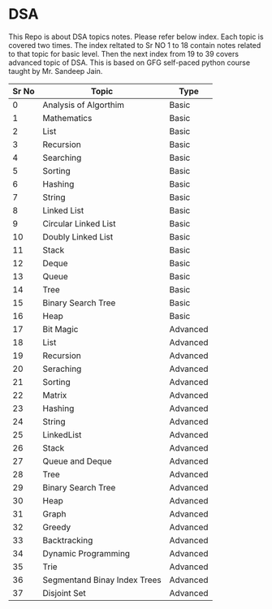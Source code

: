 # DSA
This Repo is about DSA topics notes. Please refer below index. Each topic is covered two times. The index reltated to Sr NO 1 to 18 contain notes related to that topic for basic level. Then the next index from 19 to 39 covers advanced topic of DSA. This is based on GFG self-paced python course taught by Mr. Sandeep Jain.

|Sr No|	Topic|	Type|
|---|---|---|
|0|Analysis of Algorthim|	Basic|
|1	|Mathematics	|Basic|
|2	|List	|Basic|
|3	|Recursion	|Basic|
|4	|Searching	|Basic|
|5	|Sorting	|Basic|
|6	|Hashing	|Basic|
|7	|String	|Basic|
|8	|Linked List	|Basic|
|9	|Circular Linked List	|Basic|
|10	|Doubly Linked List	|Basic|
|11	|Stack	|Basic|
|12	|Deque	|Basic|
|13	|Queue	|Basic|
|14	|Tree	|Basic|
|15	|Binary Search Tree	|Basic|
|16	|Heap	|Basic|
|17	|Bit Magic	|Advanced|
|18	|List	|Advanced|
|19	|Recursion	|Advanced|
|20	|Seraching	|Advanced|
|21	|Sorting	|Advanced|
|22	|Matrix	|Advanced|
|23	|Hashing	|Advanced|
|24	|String	|Advanced|
|25	|LinkedList	|Advanced|
|26	|Stack	|Advanced|
|27	|Queue and Deque	|Advanced|
|28	|Tree	|Advanced|
|29	|Binary Search Tree	|Advanced|
|30	|Heap	|Advanced|
|31	|Graph	|Advanced|
|32	|Greedy	|Advanced|
|33	|Backtracking	|Advanced|
|34	|Dynamic Programming	|Advanced|
|35	|Trie	|Advanced|
|36	|Segmentand Binay Index Trees	|Advanced|
|37	|Disjoint Set	|Advanced|
